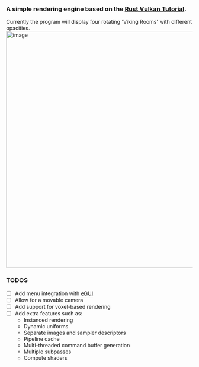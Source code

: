 ### A simple rendering engine based on the [Rust Vulkan Tutorial](https://kylemayes.github.io/vulkanalia/introduction.html). 


Currently the program will display four rotating 'Viking Rooms' with different opacities. 
<img width="907" height="638" alt="image" src="https://github.com/user-attachments/assets/75ac6c83-1964-42fe-90d7-b0159a6307e4" />

### TODOS
- [ ] Add menu integration with [eGUI](https://github.com/emilk/egui)
- [ ] Allow for a movable camera
- [ ] Add support for voxel-based rendering
- [ ] Add extra features such as: 
    - Instanced rendering
    - Dynamic uniforms
    - Separate images and sampler descriptors
    - Pipeline cache
    - Multi-threaded command buffer generation
    - Multiple subpasses
    - Compute shaders
 

